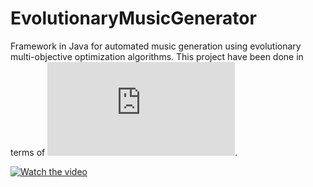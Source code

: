 # EvolutionaryMusicGenerator

Framework in Java for automated music generation using evolutionary multi-objective optimization algorithms. This project have been done in terms of ![master degree thesis](https://github.com/Seszel/EvolutionaryMusicGenerator/blob/bd60f87a04e3b7186f914bc8bfd21b45226f5377/PracaMagisterska_JoannaAdamczyk.pdf).


[![Watch the video](https://youtu.be/CdhHcE_rY6U?si=sxXW754O91EOVmWd/hqdefault.jpg)](https://youtu.be/CdhHcE_rY6U?si=sxXW754O91EOVmWd)


